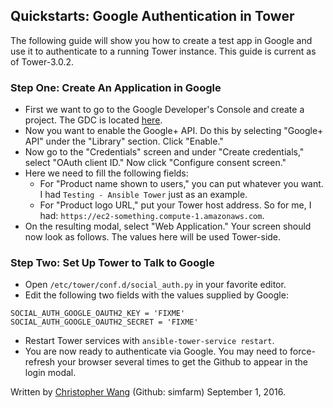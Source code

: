 ## Quickstarts: Google Authentication in Tower

The following guide will show you how to create a test app in Google and use it to authenticate to a running Tower instance. This guide is current as of Tower-3.0.2.

### Step One: Create An Application in Google
* First we want to go to the Google Developer's Console and create a project. The GDC is located [here](https://console.developers.google.com/).
* Now you want to enable the Google+ API. Do this by selecting "Google+ API" under the "Library" section. Click "Enable."
* Now go to the "Credentials" screen and under "Create credentials," select "OAuth client ID." Now click "Configure consent screen."
* Here we need to fill the following fields:
  * For "Product name shown to users," you can put whatever you want. I had `Testing - Ansible Tower` just as an example.
  * For "Product logo URL," put your Tower host address. So for me, I had: `https://ec2-something.compute-1.amazonaws.com`.
* On the resulting modal, select "Web Application." Your screen should now look as follows. The values here will be used Tower-side.

### Step Two: Set Up Tower to Talk to Google
* Open `/etc/tower/conf.d/social_auth.py` in your favorite editor.
* Edit the following two fields with the values supplied by Google:
```
SOCIAL_AUTH_GOOGLE_OAUTH2_KEY = 'FIXME'
SOCIAL_AUTH_GOOGLE_OAUTH2_SECRET = 'FIXME'
```
* Restart Tower services with `ansible-tower-service restart`.
* You are now ready to authenticate via Google. You may need to force-refresh your browser several times to get the Github to appear in the login modal.

Written by [Christopher Wang](mailto:chrwang@redhat.com) (Github: simfarm) September 1, 2016.
